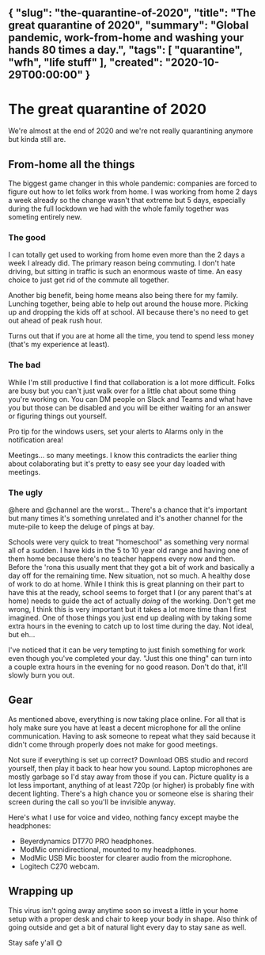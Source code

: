 {
    "slug": "the-quarantine-of-2020",
    "title": "The great quarantine of 2020",
    "summary": "Global pandemic, work-from-home and washing your hands 80 times a day.",
    "tags": [
        "quarantine",
        "wfh",
        "life stuff"
    ],
    "created": "2020-10-29T00:00:00"
}
---
# The great quarantine of 2020

We're almost at the end of 2020 and we're not really quarantining anymore but kinda still are.

## From-home all the things

The biggest game changer in this whole pandemic: companies are forced to figure out 
how to let folks work from home. I was working from home 2 days a week already so the change wasn't that
extreme but 5 days, especially during the full lockdown we had with the whole family together was someting entirely new.

### The good

I can totally get used to working from home even more than the 2 days a week I already did. The primary reason
being commuting. I don't hate driving, but sitting in traffic is such an enormous waste of time. An easy choice to just
get rid of the commute all together.

Another big benefit, being home means also being there for my family. Lunching together, being able to help out around the house more.
Picking up and dropping the kids off at school. All because there's no need to get out ahead of peak rush hour.

Turns out that if you are at home all the time, you tend to spend less money (that's my experience at least).

### The bad

While I'm still productive I find that collaboration is a lot more difficult. Folks are busy but you can't just walk over for 
a little chat about some thing you're working on. You can DM people on Slack and Teams and what have you but those can be disabled
and you will be either waiting for an answer or figuring things out yourself.

Pro tip for the windows users, set your alerts to Alarms only in the notification area!

Meetings... so many meetings. I know this contradicts the earlier thing about colaborating but it's pretty to easy see your day
loaded with meetings.

### The ugly

@here and @channel are the worst... There's a chance that it's important but many times it's something unrelated and it's another channel for the mute-pile 
to keep the deluge of pings at bay.

Schools were very quick to treat "homeschool" as something very normal all of a sudden. I have kids in the 5 to 10 year old range and having one of them home
because there's no teacher happens every now and then. Before the 'rona this usually ment that they got a bit of work and basically a day off for the remaining time.
New situation, not so much. A healthy dose of work to do at home. While I think this is great planning on their part to have this at the ready, school seems to
forget that I (or any parent that's at home) needs to guide the act of actually *doing* of the working. Don't get me wrong, I think this is very important
but it takes a lot more time than I first imagined. One of those things you just end up dealing with by taking some extra hours in the evening to catch up
to lost time during the day. Not ideal, but eh... 

I've noticed that it can be very tempting to just finish something for work even though you've completed your day. "Just this one thing" can turn into a couple extra hours 
in the evening for no good reason. Don't do that, it'll slowly burn you out.

## Gear

As mentioned above, everything is now taking place online. 
For all that is holy make sure you have at least a decent microphone for all the online communication. Having to ask someone to repeat what they said because it didn't come through properly does not make for good meetings. 

Not sure if everything is set up correct?
Download OBS studio and record yourself, then play it back to hear how you sound. Laptop microphones are mostly garbage so I'd stay away from those
if you can. Picture quality is a lot less important, anything of at least 720p (or higher) is probably fine with decent lighting. There's a high chance you or someone else is sharing their screen during the call so you'll be invisible anyway.

Here's what I use for voice and video, nothing fancy except maybe the headphones:

- Beyerdynamics DT770 PRO headphones.
- ModMic omnidirectional, mounted to my headphones.
- ModMic USB Mic booster for clearer audio from the microphone.
- Logitech C270 webcam.

## Wrapping up

This virus isn't going away anytime soon so invest a little in your home setup with a proper desk and chair to keep your body in shape. Also think of going outside and get a bit of natural light every day to stay sane as well.

Stay safe y'all 🌞

